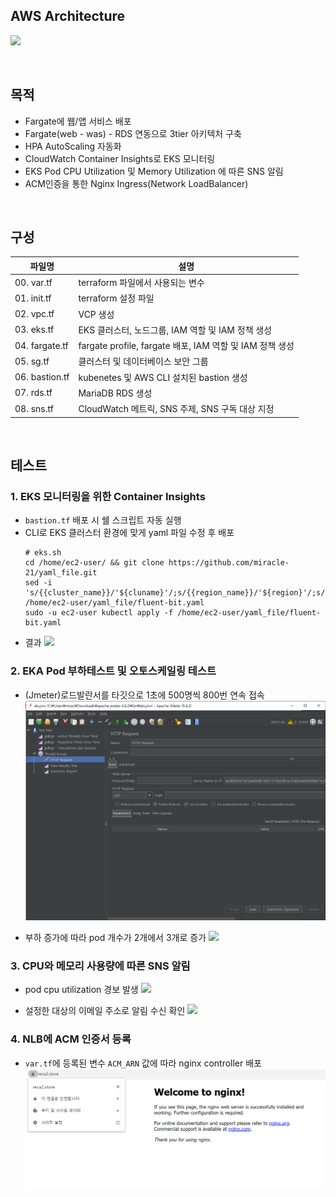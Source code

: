 

## AWS Architecture
![](https://blog.kakaocdn.net/dn/oZf6t/btsqaOVMFL4/qQvh47Bmgr1xjWHI5uafl1/img.png)

</br>

## 목적
- Fargate에 웹/앱 서비스 배포
- Fargate(web - was) - RDS 연동으로 3tier 아키텍처 구축
- HPA AutoScaling 자동화
- CloudWatch Container Insights로 EKS 모니터링
- EKS Pod CPU Utilization 및 Memory Utilization 에 따른 SNS 알림
- ACM인증을 통한 Nginx Ingress(Network LoadBalancer)

</br>

## 구성

| 파일명 | 설명
|----------|-------------|
| 00. var.tf | terraform 파일에서 사용되는 변수
| 01. init.tf | terraform 설정 파일
| 02. vpc.tf | VCP 생성
| 03. eks.tf | EKS 클러스터, 노드그룹, IAM 역할 및 IAM 정책 생성
| 04. fargate.tf | fargate profile, fargate 배포, IAM 역할 및 IAM 정책 생성
| 05. sg.tf | 클러스터 및 데이터베이스 보안 그룹
| 06. bastion.tf | kubenetes 및 AWS CLI 설치된 bastion 생성
| 07. rds.tf | MariaDB RDS 생성
| 08. sns.tf | CloudWatch 메트릭, SNS 주제, SNS 구독 대상 지정

</br>

## 테스트
### 1. EKS 모니터링을 위한 Container Insights
- `bastion.tf` 배포 시 쉘 스크립트 자동 실행
- CLI로 EKS 클러스터 환경에 맞게 yaml 파일 수정 후 배포
    ```shell
    # eks.sh
    cd /home/ec2-user/ && git clone https://github.com/miracle-21/yaml_file.git
    sed -i 's/{{cluster_name}}/'${cluname}'/;s/{{region_name}}/'${region}'/;s/{{http_server_toggle}}/"'${FluentBitHttpServer}'"/;s/{{http_server_port}}/"'${FluentBitHttpPort}'"/;s/{{read_from_head}}/"'${FluentBitReadFromHead}'"/;s/{{read_from_tail}}/"'${FluentBitReadFromTail}'"/' /home/ec2-user/yaml_file/fluent-bit.yaml
    sudo -u ec2-user kubectl apply -f /home/ec2-user/yaml_file/fluent-bit.yaml
    ```
- 결과
![](https://www.notion.so/image/https%3A%2F%2Fs3-us-west-2.amazonaws.com%2Fsecure.notion-static.com%2F1be6d548-d848-4188-be45-102bfc850bf9%2FUntitled.png?table=block&id=19be1a0a-79be-4923-beae-6ce1793ada94&spaceId=cc6b48d6-be76-4361-8bea-8b30f3dbb173&width=2000&userId=a76a5c56-e9bb-4960-9bde-6c74de610921&cache=v2)


### 2. EKA Pod 부하테스트 및 오토스케일링 테스트
- (Jmeter)로드발란서를 타깃으로 1초에 500명씩 800번 연속 접속
![](image-3.png)

- 부하 증가에 따라 pod 개수가 2개에서 3개로 증가
![](https://velog.velcdn.com/images/miracle-21/post/1e7c7823-8528-42d8-9b55-7c6820e18e37/image.gif)



### 3.  CPU와 메모리 사용량에 따른 SNS 알림
- pod cpu utilization 경보 발생
![](https://www.notion.so/image/https%3A%2F%2Fs3-us-west-2.amazonaws.com%2Fsecure.notion-static.com%2Ffb038882-0036-4964-85a9-673bc6988a96%2FUntitled.png?table=block&id=790f1cfc-5857-4897-9216-00c3e239d341&spaceId=cc6b48d6-be76-4361-8bea-8b30f3dbb173&width=2000&userId=a76a5c56-e9bb-4960-9bde-6c74de610921&cache=v2)

- 설정한 대상의 이메일 주소로 알림 수신 확인
![](https://www.notion.so/image/https%3A%2F%2Fs3-us-west-2.amazonaws.com%2Fsecure.notion-static.com%2Fc15d9dcf-ff46-4474-8939-49f616358b5a%2FUntitled.png?table=block&id=e04b4d5b-f00c-497d-9078-468f60b665d1&spaceId=cc6b48d6-be76-4361-8bea-8b30f3dbb173&width=2000&userId=a76a5c56-e9bb-4960-9bde-6c74de610921&cache=v2)

### 4. NLB에 ACM 인증서 등록
- `var.tf`에 등록된 변수 `ACM_ARN` 값에 따라 nginx controller 배포
![](image-2.png)
